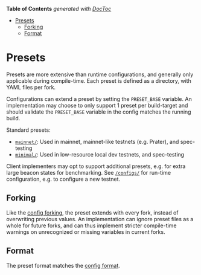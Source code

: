 <!-- START doctoc generated TOC please keep comment here to allow auto update -->
<!-- DON'T EDIT THIS SECTION, INSTEAD RE-RUN doctoc TO UPDATE -->
**Table of Contents**  *generated with [DocToc](https://github.com/thlorenz/doctoc)*

- [Presets](#presets)
  - [Forking](#forking)
  - [Format](#format)

<!-- END doctoc generated TOC please keep comment here to allow auto update -->

# Presets

Presets are more extensive than runtime configurations, and generally only applicable during compile-time.
Each preset is defined as a directory, with YAML files per fork.

Configurations can extend a preset by setting the `PRESET_BASE` variable.
An implementation may choose to only support 1 preset per build-target and should validate
the `PRESET_BASE` variable in the config matches the running build.

Standard presets:
- [`mainnet/`](./mainnet): Used in mainnet, mainnet-like testnets (e.g. Prater), and spec-testing
- [`minimal/`](./minimal): Used in low-resource local dev testnets, and spec-testing

Client implementers may opt to support additional presets, e.g. for extra large beacon states for benchmarking.
See [`/configs/`](../configs) for run-time configuration, e.g. to configure a new testnet.

## Forking

Like the [config forking](../configs/README.md#forking),
the preset extends with every fork, instead of overwriting previous values.
An implementation can ignore preset files as a whole for future forks,
and can thus implement stricter compile-time warnings on unrecognized or missing variables in current forks.

## Format

The preset format matches the [config format](../configs/README.md#format).
